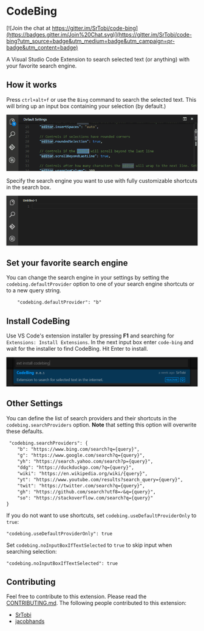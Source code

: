 # CodeBing

[![Join the chat at https://gitter.im/SrTobi/code-bing](https://badges.gitter.im/Join%20Chat.svg)](https://gitter.im/SrTobi/code-bing?utm_source=badge&utm_medium=badge&utm_campaign=pr-badge&utm_content=badge)

A Visual Studio Code Extension to search selected text (or anything) with your favorite search engine.

## How it works

Press `ctrl+alt+f` or use the `Bing` command to search the selected text.
This will bring up an input box containing your selection (by default.)

![Preview](https://github.com/SrTobi/code-bing/raw/master/images/preview.gif?raw=true)

Specify the search engine you want to use with fully customizable shortcuts in the search box.

![Shortcut preview](https://github.com/SrTobi/code-bing/raw/master/images/shortcuts.gif?raw=true)

## Set your favorite search engine

You can change the search engine in your settings by setting the `codebing.defaultProvider` option to one of your search engine shortcuts or to a new query string.

```
	"codebing.defaultProvider": "b"
```


## Install CodeBing

Use VS Code's extension installer by pressing __F1__ and searching for `Extensions: Install Extensions`.
In the next input box enter `code-bing` and wait for the installer to find CodeBing. Hit Enter to install.

![Installation](https://github.com/SrTobi/code-bing/raw/master/images/install.png)

## Other Settings

You can define the list of search providers and their shortcuts in the `codebing.searchProviders` option.
__Note__ that setting this option will overwrite these defaults.

```
 "codebing.searchProviders": {
	"b": "https://www.bing.com/search?q={query}",
	"g": "https://www.google.com/search?q={query}",
	"yh": "https://search.yahoo.com/search?p={query}",
	"ddg": "https://duckduckgo.com/?q={query}",
	"wiki": "https://en.wikipedia.org/wiki/{query}",
	"yt": "https://www.youtube.com/results?search_query={query}",
	"twit": "https://twitter.com/search?q={query}",
	"gh": "https://github.com/search?utf8=✓&q={query}",
	"so": "https://stackoverflow.com/search?q={query}"
}
```

If you do not want to use shortcuts, set `codebing.useDefaultProviderOnly` to `true`:

```
"codebing.useDefaultProviderOnly": true
```

Set `codebing.noInputBoxIfTextSelected` to `true` to skip input when searching selection:

```
"codebing.noInputBoxIfTextSelected": true
```

## Contributing

Feel free to contribute to this extension. Please read the [CONTRIBUTING.md](https://github.com/SrTobi/code-bing/blob/master/CONTRIBUTING.md). The following people contributed to this extension:

- [SrTobi](https://github.com/SrTobi)
- [jacobhands](https://github.com/jacobhands)
